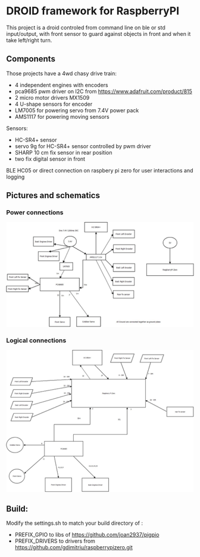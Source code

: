 # DROID framework for RaspberryPI

This project is a droid controled from command line on ble or std input/output, with front sensor to guard 
against objects in front and when it take left/right turn.

## Components
Those projects have a 4wd chasy drive train:
-   4 independent engines with encoders
-   pca9685 pwm driver on I2C from https://www.adafruit.com/product/815
-   2 micro motor drivers MX1509
-   4 U-shape sensors for encoder
-   LM7005 for powering servo from 7.4V power pack
-   AMS1117 for powering moving sensors

Sensors:
-   HC-SR4+ sensor
-   servo 9g for HC-SR4+ sensor controlled by pwm driver
-   SHARP 10 cm fix sensor in rear position
-   two fix digital sensor in front

BLE HC05 or direct connection on raspbery pi zero for user interactions and logging

## Pictures and schematics
### Power connections
![Power lines](./docs/power_lines.jpeg)
### Logical connections
![Logical lines](./docs/logical_lines.jpeg)

## Build:

Modify the settings.sh to match your build directory of :

- PREFIX_GPIO to libs of https://github.com/joan2937/pigpio
- PREFIX_DRIVERS to drivers from https://github.com/gdimitriu/raspberrypizero.git
